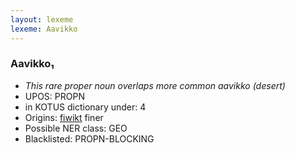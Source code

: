 ```yaml
---
layout: lexeme
lexeme: Aavikko
---
```


###  Aavikko₁

* _This rare proper noun overlaps more common *aavikko* (desert)_
* UPOS:  PROPN
* in KOTUS dictionary under:  4
* Origins: [fiwikt](https://fi.wiktionary.org/wiki/Aavikko) finer 
* Possible NER class:  GEO
* Blacklisted:  PROPN-BLOCKING

